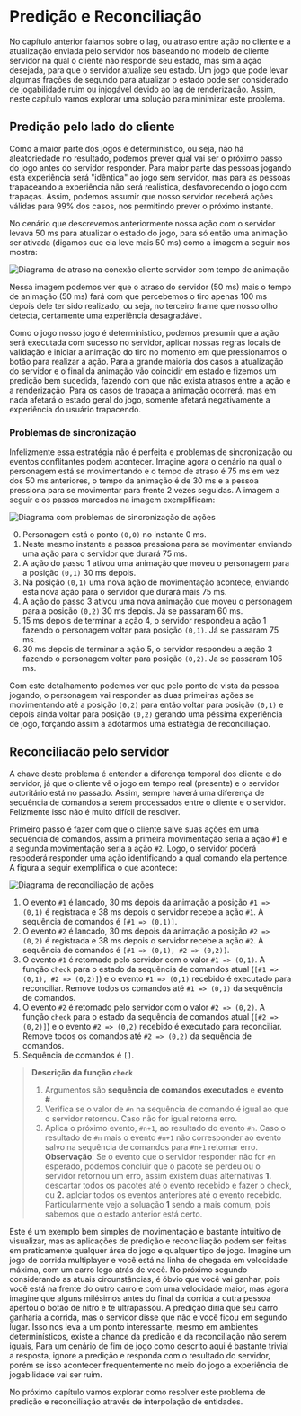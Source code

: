 # Predição e Reconciliação

No capítulo anterior falamos sobre o lag, ou atraso entre ação no cliente e a atualização enviada pelo servidor nos baseando no modelo de cliente servidor na qual o cliente não responde seu estado, mas sim a ação desejada, para que o servidor atualize seu estado. Um jogo que pode levar algumas frações de segundo para atualizar o estado pode ser considerado de jogabilidade ruim ou injogável devido ao lag de renderização. Assim, neste capítulo vamos explorar uma solução para minimizar este problema.

## Predição pelo lado do cliente 

Como a maior parte dos jogos é deterministico, ou seja, não há aleatoriedade no resultado, podemos prever qual vai ser o próximo passo do jogo antes do servidor responder. Para maior parte das pessoas jogando esta experiência será "idêntica" ao jogo sem servidor, mas para as pessoas trapaceando a experiência não será realistica, desfavorecendo o jogo com trapaças. Assim, podemos assumir que nosso servidor receberá ações válidas para 99% dos casos, nos permitindo prever o próximo instante.

No cenário que descrevemos anteriormente nossa ação com o servidor levava 50 ms para atualizar o estado do jogo, para só então uma animação ser ativada (digamos que ela leve mais 50 ms) como a imagem a seguir nos mostra:

![Diagrama de atraso na conexão cliente servidor com tempo de animação](../imagens/animation_time.jpg)

Nessa imagem podemos ver que o atraso do servidor (50 ms) mais o tempo de animação (50 ms) fará com que percebemos o tiro apenas 100 ms depois dele ter sido realizado, ou seja, no terceiro frame que nosso olho detecta, certamente uma experiência desagradável. 

Como o jogo nosso jogo é deterministico, podemos presumir que a ação será executada com sucesso no servidor, aplicar nossas regras locais de validação e iniciar a animação do tiro no momento em que pressionamos o botão para realizar a ação. Para a grande maioria dos casos a atualização do servidor e o final da animação vão coincidir em estado e fizemos um predição bem sucedida, fazendo com que não exista atrasos entre a ação e a renderização. Para os casos de trapaça a animação ocorrerá, mas em nada afetará o estado geral do jogo, somente afetará negativamente a experiência do usuário trapacendo.

### Problemas de sincronização

Infelizmente essa estratégia não é perfeita e problemas de sincronização ou eventos conflitantes podem acontecer. Imagine agora o cenário na qual o personagem está se movimentando e o tempo de atraso é 75 ms em vez dos 50 ms anteriores, o tempo da animação é de 30 ms e a pessoa pressiona para se movimentar para frente 2 vezes seguidas. A imagem a seguir e os passos marcados na imagem exemplificam:

![Diagrama com problemas de sincronização de ações](../imagens/sync_problem.jpg)

0. Personagem está o ponto `(0,0)` no instante 0 ms.
1. Neste mesmo instante a pessoa pressiona para se movimentar enviando uma ação para o servidor que durará 75 ms.
2. A ação do passo 1 ativou uma animação que moveu o personagem para a posição `(0,1)` 30 ms depois.
3. Na posição `(0,1)` uma nova ação de movimentação acontece, enviando esta nova ação para o servidor que durará mais 75 ms.
4. A ação do passo 3 ativou uma nova animação que moveu o personagem para a posição `(0,2)` 30 ms depois. Já se passaram 60 ms.
5. 15 ms depois de terminar a ação 4, o servidor respondeu a ação 1 fazendo o personagem voltar para posição `(0,1)`. Já se passaram 75 ms.
6. 30 ms depois de terminar a ação 5, o servidor respondeu a æção 3 fazendo o personagem voltar para posição `(0,2)`. Ja se passaram 105 ms.

Com este detalhamento podemos ver que pelo ponto de vista da pessoa jogando, o personagem vai responder as duas primeiras ações se movimentando até a posição `(0,2)` para então voltar para posição `(0,1)` e depois ainda voltar para posição `(0,2)` gerando uma péssima experiência de jogo, forçando assim a adotarmos uma estratégia de reconciliação.

## Reconciliacão pelo servidor

A chave deste problema é entender a diferença temporal dos cliente e do servidor, já que o cliente vê o jogo em tempo real (presente) e o servidor autoritário está no passado. Assim, sempre haverá uma diferença de sequência de comandos a serem processados entre o cliente e o servidor. Felizmente isso não é muito difícil de resolver.

Primeiro passo é fazer com que o cliente salve suas ações em uma sequência de comandos, assim a primeira movimentação seria a ação `#1` e a segunda movimentação seria a ação `#2`. Logo, o servidor poderá respoderá responder uma ação identificando a qual comando ela pertence. A figura a seguir exemplifica o que acontece:

![Diagrama de reconciliação de ações](../imagens/reconciliacao.jpg)

1. O evento `#1` é lancado, 30 ms depois da animação a posição `#1 => (0,1)` é registrada e 38 ms depois o servidor recebe a ação `#1`. A sequência de comandos é `[#1 => (0,1)]`.
2. O evento `#2` é lancado, 30 ms depois da animação a posição `#2 => (0,2)` é registrada e 38 ms depois o servidor recebe a ação `#2`.  A sequência de comandos é `[#1 => (0,1), #2 => (0,2)]`.
3. O evento `#1` é retornado pelo servidor com o valor `#1 => (0,1)`. A função `check` para o estado da sequência de comandos atual (`[#1 => (0,1), #2 => (0,2)]`) e o evento `#1 => (0,1)` recebido é executado para reconciliar. Remove todos os comandos até `#1 => (0,1)` da sequência de comandos.
4. O evento `#2` é retornado pelo servidor com o valor `#2 => (0,2)`. A função `check` para o estado da sequência de comandos atual (`[#2 => (0,2)]`) e o evento `#2 => (0,2)` recebido é executado para reconciliar. Remove todos os comandos até `#2 => (0,2)` da sequência de comandos.
5. Sequência de comandos é `[]`.

> **Descrição da função `check`**
> 1. Argumentos são **sequência de comandos executados** e **evento #**.
> 2. Verifica se o valor de `#n` na sequência de comando é igual ao que o servidor retornou. Caso não for igual retorna erro.
> 3. Aplica o próximo evento, `#n+1`, ao resultado do evento `#n`. Caso o resultado de `#n` mais o evento `#n+1` não corresponder ao evento salvo na sequência de comandos para `#n+1` retornar erro.
> **Observação**: Se o evento que o servidor responder não for `#n` esperado, podemos concluir que o pacote se perdeu ou o servidor retornou um erro, assim existem duas alternativas **1.** descartar todos os pacotes até o evento recebido e fazer o check, ou **2.** aplciar todos os eventos anteriores até o evento recebido. Particularmente vejo a soluação **1** sendo a mais comum, pois sabemos que o estado anterior está certo.

Este é um exemplo bem simples de movimentação e bastante intuitivo de visualizar, mas as aplicações de predição e reconciliação podem ser feitas em praticamente qualquer área do jogo e qualquer tipo de jogo. Imagine um jogo de corrida multiplayer e você está na linha de chegada em velocidade máxima, com um carro logo atrás de você. No próximo segundo considerando as atuais circunstâncias, é óbvio que você vai ganhar, pois você está na frente do outro carro e com uma velocidade maior, mas agora imagine que alguns milésimos antes do final da corrida a outra pessoa apertou o botão de nitro e te ultrapassou. A predição diria que seu carro ganharia a corrida, mas o servidor disse que não e você ficou em segundo lugar. Isso nos leva a um ponto interessante, mesmo em ambientes determinísticos, existe a chance da predição e da reconciliação não serem iguais, Para um cenário de fim de jogo como descrito aqui é bastante trivial a resposta, ignore a predição e responda com o resultado do servidor, porém se isso acontecer frequentemente no meio do jogo a experiência de jogabilidade vai ser ruim.

No próximo capítulo vamos explorar como resolver este problema de predição e reconciliação através de interpolação de entidades.
